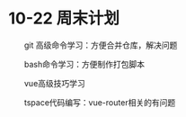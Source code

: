 # 10-22 周末计划

　　git 高级命令学习：方便合并仓库，解决问题

　　bash命令学习：方便制作打包脚本

　　vue高级技巧学习

　　tspace代码编写：vue-router相关的有问题

